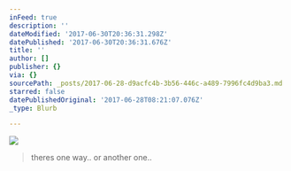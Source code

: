 ```yaml
---
inFeed: true
description: ''
dateModified: '2017-06-30T20:36:31.298Z'
datePublished: '2017-06-30T20:36:31.676Z'
title: ''
author: []
publisher: {}
via: {}
sourcePath: _posts/2017-06-28-d9acfc4b-3b56-446c-a489-7996fc4d9ba3.md
starred: false
datePublishedOriginal: '2017-06-28T08:21:07.076Z'
_type: Blurb

---
```

![](https://the-grid-user-content.s3-us-west-2.amazonaws.com/64b0cf20-1982-4a4f-9029-dc1f1e912e7f.jpg)

> theres one way.. or another one..